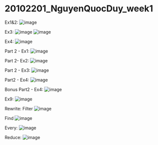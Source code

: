 # 20102201_NguyenQuocDuy_week1

Ex1&2: 
![image](https://github.com/user-attachments/assets/01f5b95d-27aa-4de7-a4d0-f966d95d48bd)

Ex3: 
![image](https://github.com/user-attachments/assets/0f7858df-8f44-4fe1-a2ea-5cae79a88060)
![image](https://github.com/user-attachments/assets/0f072d83-909f-48be-9907-121bb8ec5699)

Ex4: 
![image](https://github.com/user-attachments/assets/0385ef34-955f-4278-814a-9e325863934e)

Part 2 - Ex1: 
![image](https://github.com/user-attachments/assets/f268a675-6882-4a01-9b5d-3c53bc6de42e)

Part 2- Ex2:
![image](https://github.com/user-attachments/assets/ef25f884-5879-45e9-bccf-5d827a0131f5)

Part 2 - Ex3:
![image](https://github.com/user-attachments/assets/1b0f6a5a-7040-4b30-b151-525fb87518e8)

Part2 - Ex4:
![image](https://github.com/user-attachments/assets/13e05eb5-0855-4aea-8622-e6bbb1a17fe4)

Bonus Part2 - Ex4:
![image](https://github.com/user-attachments/assets/1f53de18-8731-4ebd-be33-b9179140a19b)

Ex9: 
![image](https://github.com/user-attachments/assets/7f63209c-bc52-4315-919d-287708fc3dd2)

Rewrite: 
Filter
![image](https://github.com/user-attachments/assets/602923ee-6823-4978-8dea-4d55ac24d166)

Find
![image](https://github.com/user-attachments/assets/572ceaeb-41ea-491a-9ee9-2288e595feab)

Every:
![image](https://github.com/user-attachments/assets/83f4398a-b3b1-4583-9067-55e112dfffb3)

Reduce: 
![image](https://github.com/user-attachments/assets/82a56db1-d366-474b-b56e-0dc0985577ef)


